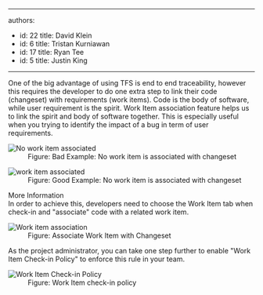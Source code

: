

---
authors:
  - id: 22
    title: David Klein
  - id: 6
    title: Tristan Kurniawan
  - id: 17
    title: Ryan Tee
  - id: 5
    title: Justin King
---




<span class='intro'> <p>One of the big advantage of using TFS is end to end traceability, however this requires the developer to do one extra step to link their code (changeset) with requirements (work items). Code is the body of software, while user requirement is the spirit. Work Item association feature helps us to link the spirit and body of software together. This is especially useful when you trying to identify the impact of a bug in term of user requirements. </p> </span>

<dl><dt><img alt="No work item associated" src="http&#58;//skunk/ssw/Standards/Rules/Images/WorkItemAss-1.jpg" /></dt>
<dd>Figure&#58; Bad Example&#58; No work item is associated with changeset </dd></dl>
<dl><dt><img alt="work item associated" src="http&#58;//skunk/ssw/Standards/Rules/Images/WorkItemAss-2.jpg" /></dt>
<dd>Figure&#58; Good Example&#58; No work item is associated with changeset </dd></dl>
<p>More Information <br>In order to achieve this, developers need to choose the Work Item tab when check-in and &quot;associate&quot; code with a related work item. </p>
<dl><dt><img alt="Work item association" src="http&#58;//skunk/ssw/Standards/Rules/Images/WorkItemAss-3.jpg" /></dt>
<dd>Figure&#58; Associate Work Item with Changeset </dd></dl>
<p>As the project administrator, you can take one step further to enable &quot;Work Item Check-in Policy&quot; to enforce this rule in your team. </p>
<dl><dt><img alt="Work Item Check-in Policy" src="http&#58;//skunk/ssw/Standards/Rules/Images/WorkItemAss-4.jpg" /></dt>
<dd>Figure&#58; Work Item check-in policy </dd></dl>



